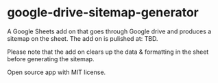 # google-drive-sitemap-generator
A Google Sheets add on that goes through Google drive and produces a sitemap on the sheet. The add on is pulished at: TBD.

Please note that the add on clears up the data & formatting in the sheet before generating the sitemap. 

Open source app with MIT license.
